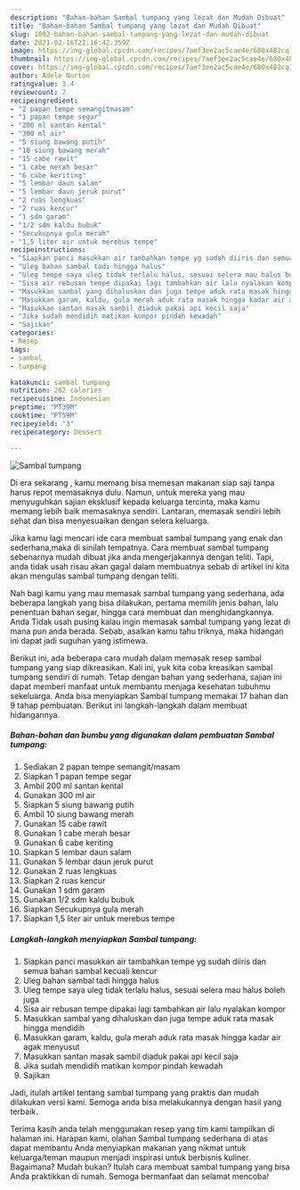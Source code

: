 ```yaml
---
description: "Bahan-bahan Sambal tumpang yang lezat dan Mudah Dibuat"
title: "Bahan-bahan Sambal tumpang yang lezat dan Mudah Dibuat"
slug: 1092-bahan-bahan-sambal-tumpang-yang-lezat-dan-mudah-dibuat
date: 2021-02-16T22:16:42.359Z
image: https://img-global.cpcdn.com/recipes/7aef3ee2ac5cae4e/680x482cq70/sambal-tumpang-foto-resep-utama.jpg
thumbnail: https://img-global.cpcdn.com/recipes/7aef3ee2ac5cae4e/680x482cq70/sambal-tumpang-foto-resep-utama.jpg
cover: https://img-global.cpcdn.com/recipes/7aef3ee2ac5cae4e/680x482cq70/sambal-tumpang-foto-resep-utama.jpg
author: Adele Norton
ratingvalue: 3.4
reviewcount: 7
recipeingredient:
- "2 papan tempe semangitmasam"
- "1 papan tempe segar"
- "200 ml santan kental"
- "300 ml air"
- "5 siung bawang putih"
- "10 siung bawang merah"
- "15 cabe rawit"
- "1 cabe merah besar"
- "6 cabe keriting"
- "5 lembar daun salam"
- "5 lembar daun jeruk purut"
- "2 ruas lengkuas"
- "2 ruas kencur"
- "1 sdm garam"
- "1/2 sdm kaldu bubuk"
- "Secukupnya gula merah"
- "1,5 liter air untuk merebus tempe"
recipeinstructions:
- "Siapkan panci masukkan air tambahkan tempe yg sudah diiris dan semua bahan sambal kecuali kencur"
- "Uleg bahan sambal tadi hingga halus"
- "Uleg tempe saya uleg tidak terlalu halus, sesuai selera mau halus boleh juga"
- "Sisa air rebusan tempe dipakai lagi tambahkan air lalu nyalakan kompor"
- "Masukkan sambal yang dihaluskan dan juga tempe aduk rata masak hingga mendidih"
- "Masukkan garam, kaldu, gula merah aduk rata masak hingga kadar air agak menyusut"
- "Masukkan santan masak sambil diaduk pakai api kecil saja"
- "Jika sudah mendidih matikan kompor pindah kewadah"
- "Sajikan"
categories:
- Resep
tags:
- sambal
- tumpang

katakunci: sambal tumpang 
nutrition: 262 calories
recipecuisine: Indonesian
preptime: "PT39M"
cooktime: "PT59M"
recipeyield: "3"
recipecategory: Dessert

---
```



![Sambal tumpang](https://img-global.cpcdn.com/recipes/7aef3ee2ac5cae4e/680x482cq70/sambal-tumpang-foto-resep-utama.jpg)

Di era  sekarang , kamu memang bisa memesan makanan siap saji tanpa harus repot memasaknya dulu. Namun, untuk mereka yang mau menyuguhkan sajian eksklusif kepada keluarga tercinta, maka kamu memang lebih baik memasaknya sendiri. Lantaran, memasak sendiri lebih sehat dan bisa menyesuaikan dengan selera keluarga.

Jika kamu lagi mencari ide cara membuat sambal tumpang yang enak dan sederhana,maka di sinilah tempatnya. Cara membuat sambal tumpang  sebenarnya mudah dibuat jika anda mengerjakannya dengan teliti. Tapi, anda tidak usah risau akan gagal dalam membuatnya 
sebab di artikel ini kita akan mengulas sambal tumpang dengan teliti.  



Nah bagi kamu yang mau memasak sambal tumpang yang sederhana, ada beberapa langkah yang bisa dilakukan, pertama memilih jenis bahan, lalu penentuan bahan segar, hingga cara membuat dan menghidangkannya. Anda Tidak usah pusing kalau ingin memasak sambal tumpang yang lezat di mana pun anda berada. Sebab, asalkan kamu  tahu triknya, maka hidangan ini dapat jadi suguhan yang istimewa.

Berikut ini, ada beberapa cara mudah dalam memasak resep sambal tumpang yang siap dikreasikan. Kali ini, yuk kita coba kreasikan sambal tumpang sendiri di rumah. Tetap dengan bahan yang sederhana, sajian ini dapat memberi manfaat untuk membantu menjaga kesehatan tubuhmu sekeluarga. Anda bisa menyiapkan Sambal tumpang memakai 17 bahan dan 9 tahap pembuatan. Berikut ini langkah-langkah dalam membuat hidangannya.

<!--inarticleads1-->

##### Bahan-bahan dan bumbu yang digunakan dalam pembuatan Sambal tumpang:

1. Sediakan 2 papan tempe semangit/masam
1. Siapkan 1 papan tempe segar
1. Ambil 200 ml santan kental
1. Gunakan 300 ml air
1. Siapkan 5 siung bawang putih
1. Ambil 10 siung bawang merah
1. Gunakan 15 cabe rawit
1. Gunakan 1 cabe merah besar
1. Gunakan 6 cabe keriting
1. Siapkan 5 lembar daun salam
1. Gunakan 5 lembar daun jeruk purut
1. Gunakan 2 ruas lengkuas
1. Siapkan 2 ruas kencur
1. Gunakan 1 sdm garam
1. Gunakan 1/2 sdm kaldu bubuk
1. Siapkan Secukupnya gula merah
1. Siapkan 1,5 liter air untuk merebus tempe




<!--inarticleads2-->

##### Langkah-langkah menyiapkan Sambal tumpang:

1. Siapkan panci masukkan air tambahkan tempe yg sudah diiris dan semua bahan sambal kecuali kencur
1. Uleg bahan sambal tadi hingga halus
1. Uleg tempe saya uleg tidak terlalu halus, sesuai selera mau halus boleh juga
1. Sisa air rebusan tempe dipakai lagi tambahkan air lalu nyalakan kompor
1. Masukkan sambal yang dihaluskan dan juga tempe aduk rata masak hingga mendidih
1. Masukkan garam, kaldu, gula merah aduk rata masak hingga kadar air agak menyusut
1. Masukkan santan masak sambil diaduk pakai api kecil saja
1. Jika sudah mendidih matikan kompor pindah kewadah
1. Sajikan




Jadi, itulah artikel tentang  sambal tumpang  yang praktis dan mudah dilakukan versi kami. Semoga anda bisa melakukannya dengan hasil yang terbaik. 

Terima kasih anda telah menggunakan resep yang tim kami tampilkan di halaman ini. Harapan kami, olahan  Sambal tumpang sederhana di atas dapat membantu Anda menyiapkan makanan yang nikmat untuk keluarga/teman maupun menjadi inspirasi untuk berbisnis kuliner. Bagaimana? Mudah bukan? Itulah cara membuat sambal tumpang yang bisa Anda praktikkan di rumah. Semoga bermanfaat dan selamat mencoba!

